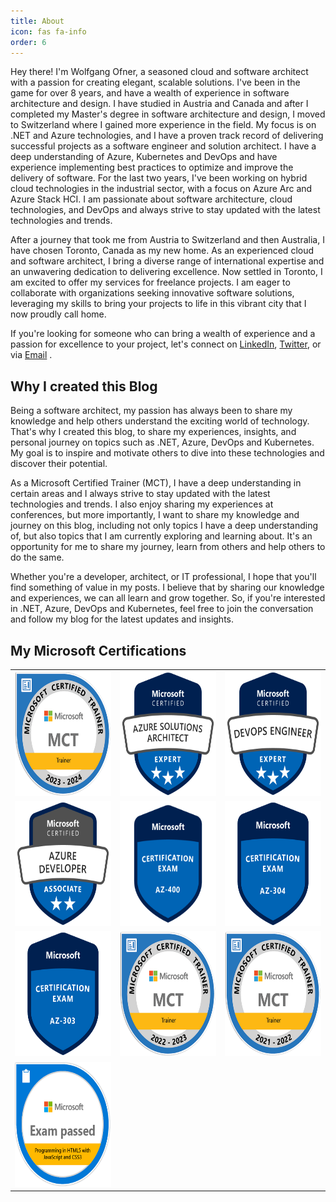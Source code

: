```yaml
---
title: About
icon: fas fa-info
order: 6
---
```

Hey there! I'm Wolfgang Ofner, a seasoned cloud and software architect with a passion for creating elegant, scalable solutions. I've been in the game for over 8 years, and have a wealth of experience in software architecture and design. I have studied in Austria and Canada and after I completed my Master's degree in software architecture and design, I moved to Switzerland where I gained more experience in the field. My focus is on .NET and Azure technologies, and I have a proven track record of delivering successful projects as a software engineer and solution architect. I have a deep understanding of Azure, Kubernetes and DevOps and have experience implementing best practices to optimize and improve the delivery of software. For the last two years, I've been working on hybrid cloud technologies in the industrial sector, with a focus on Azure Arc and Azure Stack HCI. I am passionate about software architecture, cloud technologies, and DevOps and always strive to stay updated with the latest technologies and trends.

After a journey that took me from Austria to Switzerland and then Australia, I have chosen Toronto, Canada as my new home. As an experienced cloud and software architect, I bring a diverse range of international expertise and an unwavering dedication to delivering excellence. Now settled in Toronto, I am excited to offer my services for freelance projects. I am eager to collaborate with organizations seeking innovative software solutions, leveraging my skills to bring your projects to life in this vibrant city that I now proudly call home.

 If you're looking for someone who can bring a wealth of experience and a passion for excellence to your project, let's connect on <a href="https://www.linkedin.com/in/wolfgangofner/" target="_blank" rel="noopener">LinkedIn</a>, <a href="https://twitter.com/wolfgang_ofner" target="_blank" rel="noopener">Twitter</a>, or via <a href="mailto:wolfgang@programmingwithwolfgang.com">Email</a> .

## Why I created this Blog

Being a software architect, my passion has always been to share my knowledge and help others understand the exciting world of technology. That's why I created this blog, to share my experiences, insights, and personal journey on topics such as .NET, Azure, DevOps and Kubernetes. My goal is to inspire and motivate others to dive into these technologies and discover their potential.

As a Microsoft Certified Trainer (MCT), I have a deep understanding in certain areas and I always strive to stay updated with the latest technologies and trends. I also enjoy sharing my experiences at conferences, but more importantly, I want to share my knowledge and journey on this blog, including not only topics I have a deep understanding of, but also topics that I am currently exploring and learning about. It's an opportunity for me to share my journey, learn from others and help others to do the same.

Whether you're a developer, architect, or IT professional, I hope that you'll find something of value in my posts. I believe that by sharing our knowledge and experiences, we can all learn and grow together. So, if you're interested in .NET, Azure, DevOps and Kubernetes, feel free to join the conversation and follow my blog for the latest updates and insights.

## My Microsoft Certifications
 
<table class="table-responsive">
   <tbody>
      <tr>
         <td><a href="https://learn.microsoft.com/en-us/certifications/mct-certification" target="_blank" rel="noopener"><img src="/assets/img/author/mct-microsoft-certified-trainer-2024.png" alt="MCT Microsoft Certified Trainer" width="200px" height="200px"></a></td>
         <td><a href="https://learn.microsoft.com/en-us/certifications/azure-solutions-architect/" target="_blank" rel="noopener"><img src="/assets/img/author/azure-solutions-architect-expert.png" alt="Azure Solutions Architect Expert" width="200px" height="200px"></a> </td>         
         <td><a href="https://learn.microsoft.com/en-us/credentials/certifications/devops-engineer/" target="_blank" rel="noopener"><img src="/assets/img/author/microsoft-certified-devops-engineer-expert.png" alt="DevOps Engineer Expert" width="200px" height="200px"></a> </td>
      </tr>
      <tr>
         <td><a href="https://learn.microsoft.com/en-us/certifications/exams/az-204" target="_blank" rel="noopener"><img src="/assets/img/author/microsoft-certified-azure-developer-associate.png" alt="Developing Solutions for Microsoft Azure" width="200px" height="200px"></a> </td>
         <td><a href="https://learn.microsoft.com/en-us/credentials/certifications/exams/az-400" target="_blank" rel="noopener"><img src="/assets/img/author/exam-az-400.png" alt="Designing and Implementing Microsoft DevOps Solutions" width="200px" height="200px"></a> </td>         
         <td><a href="https://learn.microsoft.com/en-us/certifications/exams/az-304" target="_blank" rel="noopener"><img src="/assets/img/author/exam-az-304.png" alt="Microsoft Azure Architect Design" width="200px" height="200px"></a>  </td>    
      </tr>
       <tr>
         <td><a href="https://learn.microsoft.com/en-us/certifications/exams/az-303" target="_blank" rel="noopener"><img src="/assets/img/author/exam-az-303.png" alt="Microsoft Azure Architect Technologies" width="200px" height="200px"></a> </td>
         <td><a href="https://learn.microsoft.com/en-us/certifications/mct-certification" target="_blank" rel="noopener"><img src="/assets/img/author/mct-microsoft-certified-trainer-2023.png" alt="MCT Microsoft Certified Trainer" width="200px" height="200px"></a> </td> 
         <td><a href="https://learn.microsoft.com/en-us/certifications/mct-certification" target="_blank" rel="noopener"><img src="/assets/img/author/mct-microsoft-certified-trainer-2022.png" alt="MCT Microsoft Certified Trainer" width="200px" height="200px"></a></td>
      </tr>
      <tr>
         <td><a href="https://learn.microsoft.com/en-us/certifications/exams/70-480" target="_blank" rel="noopener"><img src="/assets/img/author/exam-480.png" alt="Azure Solutions Architect Expert" width="200px" height="200px"></a></td>      
      <td></td>
      <td></td>
      </tr>
   </tbody>
</table>